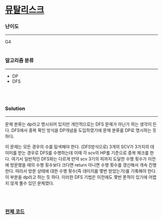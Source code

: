 # [뮤탈리스크](https://www.acmicpc.net/problem/12869)

### 난이도

***
G4
<br><br>

### 알고리즘 분류

***

* DP
* DFS

<br><br>

### Solution

***

문제 분류는 dp라고 명시되어 있지만 개인적으로는 DFS 문제가 아닌가 하는 생각이 든다. DFS에서 중복 확인 방식을 DP개념을 도입하였기에 문제 분류를 DP로 명시하는 듯 하다.

이 문제는 모든 경우의 수를 탐색해야 한다. (DFS방식으로) 3개의 SCV가 3가지의 데이미를 받는 경우로 DFS를 수행하는데 이때 각 scv의 HP를 기준으로 중복 체크를 한다. 여기서 일반적인 DFS와는 다르게
만약 scv 3기의 피까지 도달한 수행 횟수가 이전에 방문했을 때의 수행 횟수보다 크다면 return 아니면 수행 횟수를 갱신해서 개속 진행한다. 따라서 방문 상태에 대한 수행 횟수(즉 데미지를 몇번 받았는가)를
기록해야 한다. 이 부분을 dp라고 하는 듯 하다. 이러한 DFS 기법은 이전에도 몇번 푼적이 있기에 어렵지 않게 풀수 있던 문제였다.

<br><br>

### [전체 코드](https://github.com/Jungmin-Seo0527/CodingTest/blob/main/src/dp/BOJ12869_뮤탈리스크.java)
